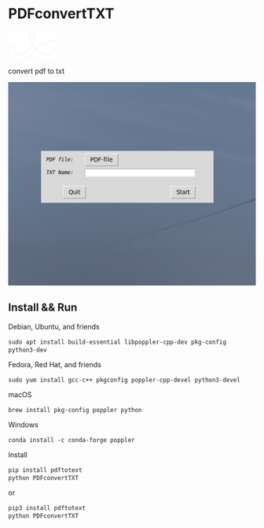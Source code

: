 # PDFconvertTXT
<img src="https://raw.githubusercontent.com/Henriquebandeira/PDFconvertTXT/master/ico.png" width="100"/>

convert pdf to txt

<img src="https://raw.githubusercontent.com/Henriquebandeira/PDFconvertTXT/master/PREVIEW.png"/>

## Install && Run

Debian, Ubuntu, and friends
```
sudo apt install build-essential libpoppler-cpp-dev pkg-config python3-dev
```
Fedora, Red Hat, and friends
```
sudo yum install gcc-c++ pkgconfig poppler-cpp-devel python3-devel
```
macOS
```
brew install pkg-config poppler python
```

Windows
```
conda install -c conda-forge poppler
```

Install
```
pip install pdftotext
python PDFconvertTXT
```
or
```
pip3 install pdftotext
python PDFconvertTXT
```
